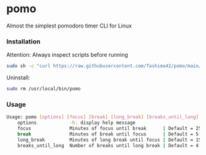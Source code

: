 # pomo
Almost the simplest pomodoro timer CLI for Linux

### Installation
Attention: Always inspect scripts before running
```bash
sudo sh -c "curl https://raw.githubusercontent.com/Tashima42/pomo/main/pomo.sh > /usr/local/bin/pomo" && sudo chmod +x /usr/local/bin/pomo
```

Uninstall:
```bash
sudo rm /usr/local/bin/pomo
```

### Usage

```bash
Usage: pomo [options] [focus] [break] [long_break] [breaks_until_long]
    options            -h: display help message
    focus              Minutes of focus until break      | Default = 25
    break              Minutes of break until focus      | Default = 5
    long_break         Minutes of long break until focus | Default = 15
    breaks_until_long  Number of breaks until long break | Default = 4
```
